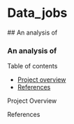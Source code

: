 # Data_jobs
## An analysis of 
### An analysis of 
Table of contents 
- [Project overview](#Project-overview)
- [References](#References)



Project Overview 

References 

